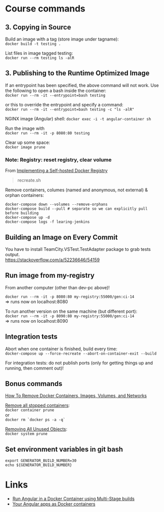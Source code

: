 # Course commands

## 3. Copying in Source

Build an image with a tag (store image under tagname):  
`docker build -t testing .`

List files in image tagged testing:  
`docker run --rm testing ls -alR`

## 3. Publishing to the Runtime Optimized Image

If an entrypoint has been specified, the above command will not work. Use the following to open a bash inside the container:  
`docker run --rm -it --entrypoint=bash testing`

or this to override the entrypoint and specify a command:  
`docker run --rm -it --entrypoint=bash testing -c "ls -alR"`

NGINX image (Angular) shell:
`docker exec -i -t angular-container sh`

Run the image with  
`docker run --rm -it -p 8080:80 testing`

Clear up some space:  
`docker image prune`

### Note: Registry: reset registry, clear volume

From [Implementing a Self-hosted Docker Registry](https://app.pluralsight.com/library/courses/implementing-self-hosted-docker-registry/table-of-contents)

> recreate.sh

Remove containers, columes (named and anonymous, not external) & orphan containers:  
```
docker-compose down --volumes --remove-orphans
docker-compose build --pull # separate so we can explicitly pull before building
docker-compose up -d
docker-compose logs -f learing-jenkins
```

## Building an Image on Every Commit

You have to install TeamCity.VSTest.TestAdapter package to grab tests output.  
https://stackoverflow.com/a/52236646/54159

## Run image from my-registry

From another computer (other than dev-pc above)! 

`docker run --rm -it -p 8080:80 my-registry:55000/gen:ci-14`  
=> runs now on localhost:8080

To run another version on the same machine (but different port):  
`docker run --rm -it -p 8090:80 my-registry:55000/gen:ci-14`  
=> runs now on localhost:8090

## Integration tests

Abort when one container is finished, build every time:  
`docker-compose up --force-recreate --abort-on-container-exit --build`

For integration tests: do not publish ports (only for getting things up and running, then comment out)!

## Bonus commands

[How To Remove Docker Containers, Images, Volumes, and Networks](https://linuxize.com/post/how-to-remove-docker-images-containers-volumes-and-networks/)

[Remove all stopped containers](https://linuxize.com/post/how-to-remove-docker-images-containers-volumes-and-networks/#remove-all-stopped-containers):  
`docker container prune`  
or  
```docker rm `docker ps -a -q` ```

[Removing All Unused Objects](https://linuxize.com/post/how-to-remove-docker-images-containers-volumes-and-networks/#removing-all-unused-objects):  
`docker system prune`

## Set environment variables in git bash

`export GENERATOR_BUILD_NUMBER=30`  
`echo ${GENERATOR_BUILD_NUMBER}`

# Links

- [Run Angular in a Docker Container using Multi-Stage builds](https://malcoded.com/posts/angular-docker)
- [Your Angular apps as Docker containers](https://medium.com/@DenysVuika/your-angular-apps-as-docker-containers-471f570a7f2)